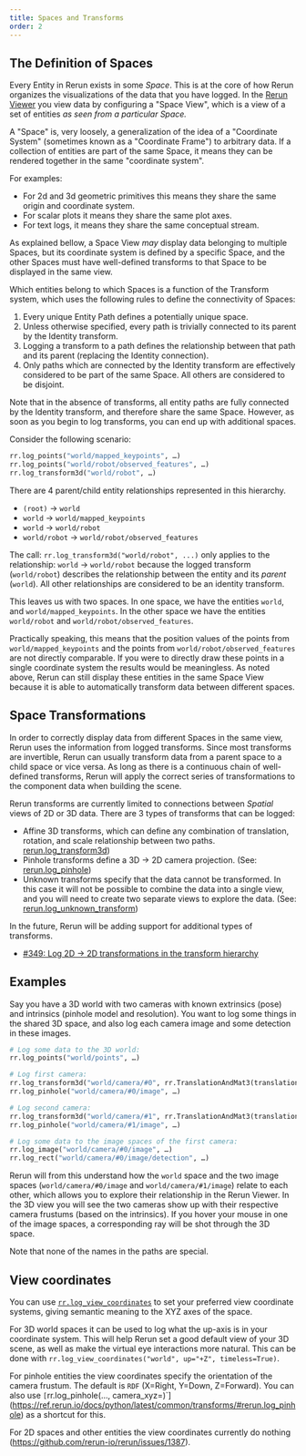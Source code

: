 ```yaml
---
title: Spaces and Transforms
order: 2
---
```


## The Definition of Spaces

Every Entity in Rerun exists in some *Space*. This is at the core of how Rerun organizes the visualizations of the data
that you have logged.  In the [Rerun Viewer](../reference/viewer.md) you view data by configuring a "Space View", which is a view
of a set of entities *as seen from a particular Space.*

A "Space" is, very loosely, a generalization of the idea of a "Coordinate System" (sometimes known as a "Coordinate Frame") to arbitrary data. If a collection of
entities are part of the same Space, it means they can be rendered together in the same "coordinate system".

For examples:
- For 2d and 3d geometric primitives this means they share the same origin and coordinate system.
- For scalar plots it means they share the same plot axes.
- For text logs, it means they share the same conceptual stream.

As explained bellow, a Space View *may* display data belonging to multiple Spaces, but its coordinate system is defined
by a specific Space, and the other Spaces must have well-defined transforms to that Space to be displayed in the same view.

Which entities belong to which Spaces is a function of the Transform system, which uses the following rules to define
the connectivity of Spaces:

1.  Every unique Entity Path defines a potentially unique space.
1.  Unless otherwise specified, every path is trivially connected to its parent by the Identity transform.
1.  Logging a transform to a path defines the relationship between that path and its parent (replacing the Identity
    connection).
1.  Only paths which are connected by the Identity transform are effectively considered to be part of the same
    Space. All others are considered to be disjoint.

Note that in the absence of transforms, all entity paths are fully connected by the Identity transform, and therefore
share the same Space. However, as soon as you begin to log transforms, you can end up with additional spaces.

Consider the following scenario:

```python
rr.log_points("world/mapped_keypoints", …)
rr.log_points("world/robot/observed_features", …)
rr.log_transform3d("world/robot", …)
```

There are 4 parent/child entity relationships represented in this hierarchy.

- `(root)` -> `world`
- `world` -> `world/mapped_keypoints`
- `world` -> `world/robot`
- `world/robot` -> `world/robot/observed_features`

The call: `rr.log_transform3d("world/robot", ...)` only applies to the relationship: `world` -> `world/robot` because the
logged transform (`world/robot`) describes the relationship between the entity and its _parent_ (`world`). All other
relationships are considered to be an identity transform.

This leaves us with two spaces. In one space, we have the entities `world`, and `world/mapped_keypoints`. In the other
space we have the entities `world/robot` and `world/robot/observed_features`.

Practically speaking, this means that the position values of the points from `world/mapped_keypoints` and the points
from `world/robot/observed_features` are not directly comparable. If you were to directly draw these points in a single
coordinate system the results would be meaningless. As noted above, Rerun can still display these entities in the same
Space View because it is able to automatically transform data between different spaces.


## Space Transformations

In order to correctly display data from different Spaces in the same view, Rerun uses the information from logged
transforms. Since most transforms are invertible, Rerun can usually transform data from a parent space to a child space
or vice versa.  As long as there is a continuous chain of well-defined transforms, Rerun will apply the correct series
of transformations to the component data when building the scene.

Rerun transforms are currently limited to connections between _Spatial_ views of 2D or 3D data. There are 3 types of
transforms that can be logged:

- Affine 3D transforms, which can define any combination of translation, rotation, and scale relationship between two paths.
  [rerun.log_transform3d](https://ref.rerun.io/docs/python/latest/common/transforms/#rerun.log_transform3d))
- Pinhole transforms define a 3D -> 2D camera projection. (See:
  [rerun.log_pinhole](https://ref.rerun.io/docs/python/latest/common/transforms/#rerun.log_pinhole))
- Unknown transforms specify that the data cannot be transformed. In this case it will not be possible to combine the
  data into a single view, and you will need to create two separate views to explore the data. (See:
  [rerun.log_unknown_transform](https://ref.rerun.io/docs/python/latest/common/transforms/#rerun.log_unknown_transform))

In the future, Rerun will be adding support for additional types of transforms.
 - [#349: Log 2D -> 2D transformations in the transform hierarchy](https://github.com/rerun-io/rerun/issues/349)


## Examples

Say you have a 3D world with two cameras with known extrinsics (pose) and intrinsics (pinhole model and resolution). You want to log some things in the shared 3D space, and also log each camera image and some detection in these images.

```py
# Log some data to the 3D world:
rr.log_points("world/points", …)

# Log first camera:
rr.log_transform3d("world/camera/#0", rr.TranslationAndMat3(translation=cam0_pose.pos, matrix=cam0_pose.rot))
rr.log_pinhole("world/camera/#0/image", …)

# Log second camera:
rr.log_transform3d("world/camera/#1", rr.TranslationAndMat3(translation=cam1_pose.pos, matrix=cam1_pose.rot))
rr.log_pinhole("world/camera/#1/image", …)

# Log some data to the image spaces of the first camera:
rr.log_image("world/camera/#0/image", …)
rr.log_rect("world/camera/#0/image/detection", …)
```

Rerun will from this understand how the `world` space and the two image spaces (`world/camera/#0/image` and `world/camera/#1/image`) relate to each other, which allows you to explore their relationship in the Rerun Viewer. In the 3D view you will see the two cameras show up with their respective camera frustums (based on the intrinsics). If you hover your mouse in one of the image spaces, a corresponding ray will be shot through the 3D space.

Note that none of the names in the paths are special.


## View coordinates
You can use [`rr.log_view_coordinates`](https://ref.rerun.io/docs/python/latest/common/transforms/#rerun.log_view_coordinates) to set your preferred view coordinate systems, giving semantic meaning to the XYZ axes of the space.

For 3D world spaces it can be used to log what the up-axis is in your coordinate system. This will help Rerun set a good default view of your 3D scene, as well as make the virtual eye interactions more natural. This can be done with `rr.log_view_coordinates("world", up="+Z", timeless=True)`.

For pinhole entities the view coordinates specify the orientation of the camera frustum. The default is `RDF` (X=Right, Y=Down, Z=Forward). You can also use `[`rr.log_pinhole(…, camera_xyz=)`](https://ref.rerun.io/docs/python/latest/common/transforms/#rerun.log_pinhole) as a shortcut for this.

For 2D spaces and other entities the view coordinates currently do nothing (https://github.com/rerun-io/rerun/issues/1387).
